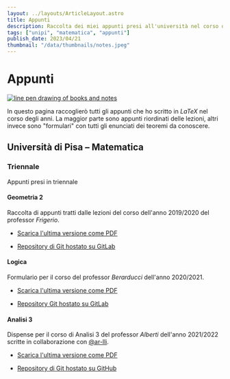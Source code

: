 ```yaml
---
layout: ../layouts/ArticleLayout.astro
title: Appunti
description: Raccolta dei miei appunti presi all'università nel corso degli anni
tags: ["unipi", "matematica", "appunti"]
publish_date: 2023/04/21
thumbnail: "/data/thumbnails/notes.jpeg"
---
```


# Appunti

<a href="https://www.bing.com/images/create/line-pen-drawing-of-university-notes/6442c630292b4c39b69072a3b4d9f335?id=f1pjuVJ8AkEqrgkxxi7c4g%3D%3D&view=detailv2&idpp=genimg&FORM=GCRIDP&mode=overlay">
    <img src="../data/thumbnails/notes.jpeg" alt="line pen drawing of books and notes">
</a>

In questo pagina raccoglierò tutti gli appunti che ho scritto in _LaTeX_ nel corso degli anni. La maggior parte sono appunti riordinati delle lezioni, altri invece sono "formulari" con tutti gli enunciati dei teoremi da conoscere.

## Università di Pisa &ndash; Matematica

### Triennale

Appunti presi in triennale

#### Geometria 2

Raccolta di appunti tratti dalle lezioni del corso dell'anno 2019/2020 del professor _Frigerio_.

-   [Scarica l'ultima versione come PDF](https://gitlab.com/aziis98/geometria-2/-/raw/master/main.pdf)

-   [Repository di Git hostato su GitLab](https://gitlab.com/aziis98/geometria-2)

#### Logica

Formulario per il corso del professor _Berarducci_ dell'anno 2020/2021.

-   [Scarica l'ultima versione come PDF](https://gitlab.com/aziis98-notes/formulari/logica/-/raw/main/main.pdf)

-   [Repository Git hostato su GitLab](https://gitlab.com/aziis98-notes/formulari/logica)

#### Analisi 3

Dispense per il corso di Analisi 3 del professor _Alberti_ dell'anno 2021/2022 scritte in collaborazione con [@ar-lli](https://ar-lli.github.io/).

-   [Scarica l'ultima versione come PDF](https://github.com/aziis98/appunti-analisi-3/raw/main/main.pdf)

-   [Repository di Git hostato su GitHub](https://github.com/aziis98/appunti-analisi-3)
